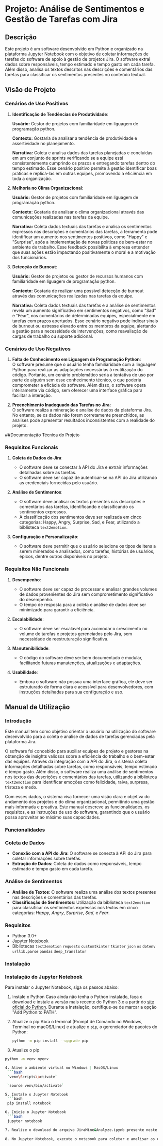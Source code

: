 # Projeto: Análise de Sentimentos e Gestão de Tarefas com Jira

## Descrição

Este projeto é um software desenvolvido em Python e organizado na plataforma Jupyter Notebook com o objetivo de coletar informações de tarefas do software de apoio à gestão de projetos Jira. O software extrai dados sobre responsáveis, tempo estimado e tempo gasto em cada tarefa. Além disso, analisa os textos descritos nas descrições e comentários das tarefas para classificar os sentimentos presentes no conteúdo textual.

## Visão de Projeto  

### Cenários de Uso Positivos  

1. **Identificação de Tendências de Produtividade**:

   **Usuário:** Gestor de projetos com familiaridade em liguagem de programação python.
   
   **Contexto:** Gostaria de analisar a tendência de produtividade e assertividade no planejamento.  

   **Narrativa:** Coleta e analisa dados das tarefas planejadas e concluidas em um conjunto de sprints verificando se a equipe está consistentemente cumprindo os prazos e entregando tarefas dentro do tempo estimado. Esse cenário positivo permite à gestão identificar boas práticas e replicá-las em outras equipes, promovendo a eficiência em toda a organização.  

2. **Melhoria no Clima Organizacional**:  

   **Usuário:** Gestor de projetos com familiaridade em liguagem de programação python.  

   **Contexto:** Gostaria de analisar o clima organizacional através das comunicações realizadas nas tarefas da equipe.  

   **Narrativa:** Coleta dados textuais das tarefas e analisa os sentimentos expressos nas descrições e comentários das tarefas, a ferramenta pode identificar um aumento nos sentimentos positivos, como "Happy" e "Surprise", após a implementação de novas políticas de bem-estar no ambiente de trabalho. Esse feedback possibilita à empresa entender que suas ações estão impactando positivamente o moral e a motivação dos funcionários.

3. **Detecção de Burnout**:  

   **Usuário:** Gestor de projetos ou gestor de recursos humanos com familiaridade em liguagem de programação python.  

   **Contexto:** Gostaria de realizar uma possivel detecção de burnout através das comunicações realizadas nas tarefas da equipe.  

   **Narrativa:** Coleta dados textuais das tarefas e a análise de sentimentos revela um aumento significativo em sentimentos negativos, como "Sad" e "Fear", nos comentários de determinadas equipes, especialmente em tarefas com prazos apertados. Esse cenário negativo pode indicar sinais de burnout ou estresse elevado entre os membros da equipe, alertando a gestão para a necessidade de intervenções, como reavaliação de cargas de trabalho ou suporte adicional.  

### Cenários de Uso Negativos  

1. **Falta de Conhecimento em Liguagem de Programação Python**:  
   O software presume que o usuário tenha familiaridade com a linguagem Python para realizar as adaptações necessárias à reutilização do código. Portanto, um cenário problemático seria a tentativa de uso por parte de alguém sem esse conhecimento técnico, o que poderia comprometer a eficácia do software. Além disso, o software opera inteiramente via código, sem oferecer uma interface gráfica para facilitar a interação.

2. **Preenchimento Inadequado das Tarefas no Jira**:  
   O software realiza a mineração e analise de dados da plataforma Jira. No entanto, se os dados não forem corretamente preenchidos, as analises pode apresentar resultados inconsistentes com a realidade do projeto.

##Documentação Técnica do Projeto

### Requisitos Funcionais

1. **Coleta de Dados do Jira**:
   - O software deve se conectar à API do Jira e extrair informações detalhadas sobre as tarefas.
   - O software deve ser capaz de autenticar-se na API do Jira utilizando as credenciais fornecidas pelo usuário.

2. **Análise de Sentimentos**:
   - O software deve analisar os textos presentes nas descrições e comentários das tarefas, identificando e classificando os sentimentos expressos.
   - A classificação dos sentimentos deve ser realizada em cinco categorias: Happy, Angry, Surprise, Sad, e Fear, utilizando a biblioteca `text2emotion`.

3. **Configuração e Personalização**:
   - O software deve permitir que o usuário selecione os tipos de itens a serem minerados e analisados, como tarefas, histórias de usuários, épicos, dentre outros disponíveis no projeto.

### Requisitos Não Funcionais

1. **Desempenho**:
   - O software deve ser capaz de processar e analisar grandes volumes de dados provenientes do Jira sem comprometimento significativo do desempenho.
   - O tempo de resposta para a coleta e análise de dados deve ser minimizado para garantir a eficiência.

2. **Escalabilidade**:
   - O software deve ser escalável para acomodar o crescimento no volume de tarefas e projetos gerenciados pelo Jira, sem necessidade de reestruturação significativa.

3. **Manutenibilidade**:
   - O código do software deve ser bem documentado e modular, facilitando futuras manutenções, atualizações e adaptações.

4. **Usabilidade**:
   - Embora o software não possua uma interface gráfica, ele deve ser estruturado de forma clara e acessível para desenvolvedores, com instruções detalhadas para sua configuração e uso.

## Manual de Utilização

### Introdução

Este manual tem como objetivo orientar o usuário na utilização do software desenvolvido para a coleta e análise de dados de tarefas gerenciadas pela plataforma Jira. 

O software foi concebido para auxiliar equipes de projeto e gestores na obtenção de insights valiosos sobre a eficiência do trabalho e o bem-estar das equipes. Através da integração com a API do Jira, o sistema coleta informações detalhadas sobre tarefas, como responsáveis, tempo estimado e tempo gasto. Além disso, o software realiza uma análise de sentimentos nos textos das descrições e comentários das tarefas, utilizando a biblioteca `text2emotion` para identificar emoções como felicidade, raiva, surpresa, tristeza e medo.

Com esses dados, o sistema visa fornecer uma visão clara e objetiva do andamento dos projetos e do clima organizacional, permitindo uma gestão mais informada e proativa. Este manual descreve as funcionalidades, os requisitos, e as instruções de uso do software, garantindo que o usuário possa aproveitar ao máximo suas capacidades.


### **Funcionalidades**

### Coleta de Dados

- **Conexão com a API do Jira**: O software se conecta à API do Jira para coletar informações sobre tarefas.
- **Extração de Dados**: Coleta de dados como responsáveis, tempo estimado e tempo gasto em cada tarefa.

### Análise de Sentimentos

- **Análise de Textos**: O software realiza uma análise dos textos presentes nas descrições e comentários das tarefas.
- **Classificação de Sentimentos**: Utilização da biblioteca `text2emotion` para classificar os sentimentos expressos nos textos em cinco categorias: *Happy*, *Angry*, *Surprise*, *Sad*, e *Fear*.

### Requisitos

- Python 3.0+
- Jupyter Notebook
- Bibliotecas
  `text2emotion`
  `requests`
  `customtkinter`
  `tkinter`
  `json`
  `os` 
  `dotenv`
  `urllib.parse`
  `pandas`
  `deep_translator`

### Instalação

### Instalação do Jupyter Notebook

Para instalar o Jupyter Notebook, siga os passos abaixo:

1. Instale o Python
Caso ainda não tenha o Python instalado, faça o download e instale a versão mais recente do Python 3.x a partir do [site oficial do Python](https://www.python.org/downloads/). Durante a instalação, certifique-se de marcar a opção "Add Python to PATH".

2. Atualize o pip
Abra o terminal (Prompt de Comando no Windows, Terminal no macOS/Linux) e atualize o `pip`, o gerenciador de pacotes do Python:

   ```bash
   python -m pip install --upgrade pip

3. Atualize o pip
  ```bash
  python -m venv myenv

4. Ative o ambiente virtual no Windows | MacOS/Linux
   ```bash
   `venv\Scripts\activate`

   `source venv/bin/activate`

5. Instale o Jupyter Notebook
   ```bash
   pip install notebook

6. Inicie o Jupyter Notebook
   ```bash
   jupyter notebook

7. Realize o download do arquivo JiraMine&Analyze.ipynb presente neste repositório e abra no jupyter notebook
   
8. No Jupyter Notebook, execute o notebook para coletar e analisar os dados das tarefas no Jira.
